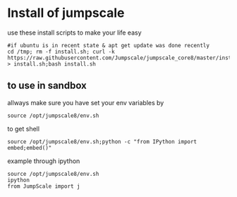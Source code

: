 Install of jumpscale 
=====================

use these install scripts to make your life easy

```
#if ubuntu is in recent state & apt get update was done recently
cd /tmp; rm -f install.sh; curl -k https://raw.githubusercontent.com/Jumpscale/jumpscale_core8/master/install/install.sh > install.sh;bash install.sh

```

to use in sandbox
-----------------
allways make sure you have set your env variables by
```
source /opt/jumpscale8/env.sh
```

to get shell
```
source /opt/jumpscale8/env.sh;python -c "from IPython import embed;embed()"
```

example through ipython
```
source /opt/jumpscale8/env.sh
ipython
from JumpScale import j
```

